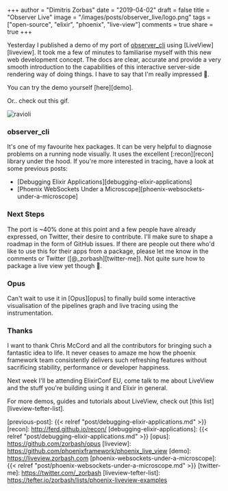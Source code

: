+++
author = "Dimitris Zorbas"
date = "2019-04-02"
draft = false
title = "Observer Live"
image = "/images/posts/observer_live/logo.png"
tags = ["open-source", "elixir", "phoenix", "live-view"]
comments = true
share = true
+++

Yesterday I published a demo of my port of [observer_cli][observer_cli] using [LiveView][liveview].
It took me a few of minutes to familiarise myself with this new web
development concept. The docs are clear, accurate and provide a very smooth
introduction to the capabilities of this interactive server-side
rendering way of doing things. I have to say that I'm really impressed 🙂.

You can try the demo yourself [here][demo].

Or.. check out this gif.

<img src="/images/posts/observer_live/observer_live.gif" class="img-observer" alt="ravioli">

### observer_cli

It's one of my favourite hex packages. It can be very helpful to
diagnose problems on a running node visually. It uses the excellent
[:recon][recon] library under the hood. If you're more interested in tracing,
have a look at some previous posts:

* [Debugging Elixir Applications][debugging-elixir-applications]
* [Phoenix WebSockets Under a Microscope][phoenix-websockets-under-a-microscope]

### Next Steps

The port is ~40% done at this point and a few people have already
expressed, on Twitter, their desire to contribute.
I'll make sure to shape a roadmap in the form of GitHub issues.
If there are people out there who'd like to use this for their apps from a package,
please let me know in the comments or Twitter ([@_zorbash][twitter-me]). Not quite
sure how to package a live view yet though 😬.

### Opus

Can't wait to use it in [Opus][opus] to finally build some interactive
visualisation of the pipelines graph and live tracing using the
instrumentation.

### Thanks

I want to thank Chris McCord and all the contributors for bringing
such a fantastic idea to life. It never ceases to amaze me how the
phoenix framework team consistently delivers such refreshing features
without sacrificing stability, performance or developer happiness.


Next week I'll be attending ElixirConf EU, come talk to me about LiveView and
the stuff you're building using it and Elixir in general.

For more demos, guides and tutorials about LiveView, check out [this
list][liveview-tefter-list].

<style>
.main-header {
  background-size: 32% auto;
}

.post-content img.img-observer {
  height: 500px;
}
</style>


[observer_cli]: https://github.com/zhongwencool/observer_cli
[previous-post]: {{< relref "post/debugging-elixir-applications.md" >}}
[recon]: http://ferd.github.io/recon/
[debugging-elixir-applications]: {{< relref "post/debugging-elixir-applications.md" >}}
[opus]: https://github.com/zorbash/opus
[liveview]: https://github.com/phoenixframework/phoenix_live_view
[demo]: https://liveview.zorbash.com
[phoenix-websockets-under-a-microscope]: {{< relref "post/phoenix-websockets-under-a-microscope.md" >}}
[twitter-me]: https://twitter.com/_zorbash
[liveview-tefter-list]: https://tefter.io/zorbash/lists/phoenix-liveview-examples
